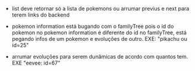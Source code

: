 - list deve retornar só a lista de pokemons ou arrumar previus e next para terem links do backend

- pokemon information está bugando com o familyTree pois o id do pokemon no pokemon information é diferente do id no familyTree, está pegando infos de um pokemon e evoluções de outro. EXE: "pikachu ou id=25"

- arrumar evoluções para serem dunâmicas de acordo com quantos tem. EXE "eevee: id=67"
